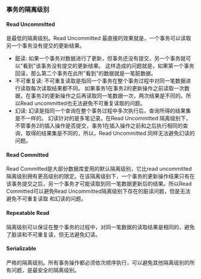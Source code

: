 
### 事务的隔离级别
#### Read Uncommitted 
是最低的隔离级别。Read Uncommitted 最直接的效果就是，一个事务可以读取另一个事务没有提交的更新结果。
+ 脏读: 如果一个事务对数据进行了更新，但事务还没有提交，另一个事务就可以"看到"该事务没有提交的更新结果。
这样造成的问题就是，如果第一个事务回滚，那么第二个事务在此所"看到"的数据就是一笔脏数据。
+ 不可重复读: 不可重复读取是指同一个事务在整个事务过程中对同一笔数据进行读取每次读取结果都不同。
如果事务1在事务2的更新操作之前读取一次数据，在事务2的更新操作之后再读取同一笔数据一次，两次结果是不同的。所以Read uncommitted也无法避免不可重复读取的问题。
+ 幻读: 幻读是指同一个查询在整个事务过程中多次执行后，查询所得的结果集是不一样的。
幻读针对的是多笔记录。在Read Uncommitted 隔离级别下，不管事务2的插入操作是否提交，事务1在插入操作之前和之后执行相同的查询，取得的结果集是不同的，所以，Read 
Uncommitted 同样无法避免幻读的问题。

#### Read Committed
Read Committed是大部分数据库爱用的默认隔离级别，它比read uncommitted隔离级别拥有更高级别的限定。在该隔离级别下，一个事务的更新操作结果只有在
该事务提交之后，另一个事务才可能读取到同一笔数据更新后的结果。所以Read Committed可以避免Read Uncommitted隔离级别下存在的脏读问题，但是无法避免不可重复读取
和幻读的问题。

#### Repeatable Read
隔离级别可以保证在整个事务的过程中，对同一笔数据的读取结果是相同的，避免了脏读和不可重复读，但无法避免幻读。

#### Serializable
严格的隔离级别。所有事务操作都必须依次顺序执行，可以避免其他隔离级别的所有问题，是最安全的隔离级别。

